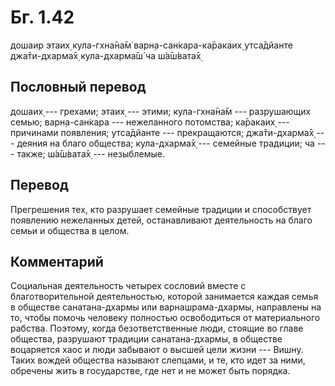 # Бг. 1.42

дошаир этаих̣ кула-гхна̄на̄м̇ варн̣а-сан̇кара-ка̄ракаих̣ утса̄дйанте
джа̄ти-дхарма̄х̣ кула-дхарма̄ш́ ча ш́а̄ш́вата̄х̣

## Пословный перевод

дошаих̣ --- грехами; этаих̣ --- этими; кула-гхна̄на̄м --- разрушающих семью;
варн̣а-сан̇кара --- нежеланного потомства; ка̄ракаих̣ --- причинами
появления; утса̄дйанте --- прекращаются; джа̄ти-дхарма̄х̣ --- деяния на
благо общества; кула-дхарма̄х̣ --- семейные традиции; ча --- также;
ш́а̄ш́вата̄х̣ --- незыблемые.

## Перевод

Прегрешения тех, кто разрушает семейные традиции и способствует
появлению нежеланных детей, останавливают деятельность на благо семьи и
общества в целом.

## Комментарий

Социальная деятельность четырех сословий вместе с благотворительной
деятельностью, которой занимается каждая семья в обществе
санатана-дхармы или варнашрама-дхармы, направлены на то, чтобы помочь
человеку полностью освободиться от материального рабства. Поэтому, когда
безответственные люди, стоящие во главе общества, разрушают традиции
санатана-дхармы, в обществе воцаряется хаос и люди забывают о высшей
цели жизни --- Вишну. Таких вождей общества называют слепцами, и те, кто
идет за ними, обречены жить в государстве, где нет и не может быть
порядка.
